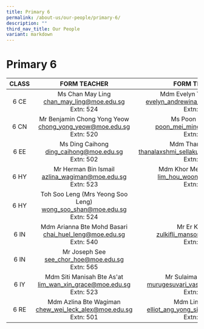 ```yaml
---
title: Primary 6
permalink: /about-us/our-people/primary-6/
description: ""
third_nav_title: Our People
variant: markdown
---
```

# Primary 6

| CLASS |                            FORM TEACHER                           |                                    FORM TEACHER                                    |
|:-----:|:-----------------------------------------------------------------:|:----------------------------------------------------------------------------------:|
|  6 CE | Ms Chan May Ling <br>[chan_may_ling@moe.edu.sg](mailto:chan_may_ling@moe.edu.sg)<br>Extn: 524      |   Mdm Evelyn Yeo Wan Gek <br>[evelyn_andrewina_yeo@moe.edu.sg](mailto:evelyn_andrewina_yeo@moe.edu.sg)<br>Extn: 305 |
|  6 CN |Mr Benjamin Chong Yong Yeow<br>[chong_yong_yeow@moe.edu.sg](mailto:chong_yong_yeow@moe.edu.sg)<br>Extn: 520 |Ms Poon Mei Ming <br>[poon_mei_ming@moe.edu.sg](mailto:poon_mei_ming@moe.edu.sg)<br>Extn: 304         |
|  6 EE | Ms Ding Caihong<br>[ding_caihong@moe.edu.sg](mailto:ding_caihong@moe.edu.sg)<br>Extn: 502      |     Mdm Thanalaxshmi <br>[thanalaxshmi_sellakumaran@moe.edu.sg](mailto:thanalaxshmi_sellakumaran@moe.edu.sg)<br>Extn: 523 |
|  6 HY |Mr Herman Bin Ismail<br>[azlina_wagiman@moe.edu.sg](mailto:azlina_wagiman@moe.edu.sg)<br>Extn: 523 | Mdm Khor Mei Zhen Nicole <br>[lim_hou_woon@moe.edu.sg](mailto:lim_hou_woon@moe.edu.sg)<br>Extn: 510  |
|  6 HY | Toh Soo Leng (Mrs Yeong Soo Leng) <br>[wong_soo_shan@moe.edu.sg](mailto:wong_soo_shan@moe.edu.sg)<br>Extn: 524     |
|  6 IN | Mdm Arianna Bte Mohd Basari<br>[chai_huel_leng@moe.edu.sg](mailto:chai_huel_leng@moe.edu.sg)<br>Extn: 540  | Mr Er Kim Hoe <br>[zulkifli_mansor@moe.edu.sg](mailto:zulkifli_mansor@moe.edu.sg)<br>Extn: 301 |
| 6 IN | Mr Joseph See<br>[see_chor_hoe@moe.edu.sg](mailto:see_chor_hoe@moe.edu.sg)<br>Extn: 565 |
|  6 IY | Mdm Siti Manisah Bte As'at<br>[lim_wan_xin_grace@moe.edu.sg](mailto:lim_wan_xin_grace@moe.edu.sg)<br>Extn: 523    | Mr Sulaiman Bin Jaffar<br>[murugesuvari_vasu_g@moe.edu.sg](mailto:murugesuvari_vasu_g@moe.edu.sg)<br>Extn: 529       |
|6 RE | Mdm Azlina Bte Wagiman<br>[chew_wei_leck_alex@moe.edu.sg](mailto:chew_wei_leck_alex@moe.edu.sg)<br>Extn: 501    | Mdm Lin Xiaojun<br>[elliot_ang_yong_siang@moe.edu.sg](mailto:elliot_ang_yong_siang@moe.edu.sg)<br>Extn: 308       |